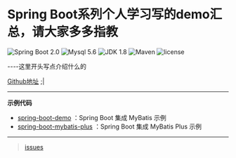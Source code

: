 Spring Boot系列个人学习写的demo汇总，请大家多多指教
=========================

![Spring Boot 2.0](https://img.shields.io/badge/Spring%20Boot-2.0-brightgreen.svg)
![Mysql 5.6](https://img.shields.io/badge/Mysql-5.6-blue.svg)
![JDK 1.8](https://img.shields.io/badge/JDK-1.8-brightgreen.svg)
![Maven](https://img.shields.io/badge/Maven-3.6.0-yellowgreen.svg)
![license](https://img.shields.io/badge/license-MPL--2.0-blue.svg)
 
----这里开头写点介绍什么的

 [Github地址](https://github.com/wenfazhu) ;| 

---




**示例代码**
- [spring-boot-demo](https://github.com/wenfazhu/spring-boot-demo/tree/master/spring-boot-demo) ：Spring Boot 集成 MyBatis 示例
- [spring-boot-mybatis-plus](https://github.com/wenfazhu/spring-boot-demo/tree/master/spring-boot-mybatis-plus) ：Spring Boot 集成 MyBatis Plus 示例


---

> [issues](https://github.com/wenfazhu/spring-boot-demo/issues)
